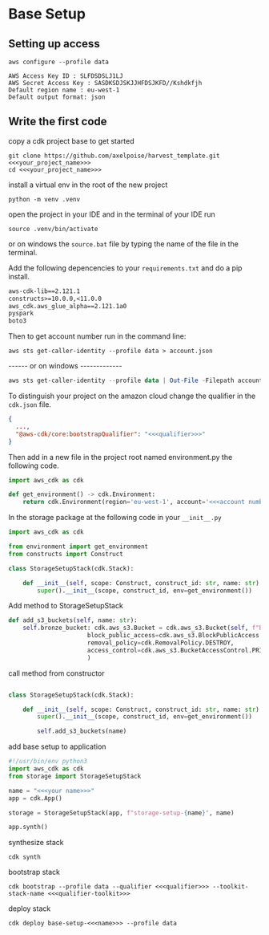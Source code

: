 # Base Setup
## Setting up access

```shell
aws configure --profile data

AWS Access Key ID : SLFDSDSLJ1LJ
AWS Secret Access Key : SASDKSDJSKJJHFDSJKFD//Kshdkfjh
Default region name : eu-west-1
Default output format: json
```

## Write the first code
copy a cdk project base to get started
```shell
git clone https://github.com/axelpoise/harvest_template.git <<<your_project_name>>>
cd <<<your_project_name>>>
```
install a virtual env in the root of the new project
```shell
python -m venv .venv
```
open the project in your IDE and in the terminal of your IDE run
```shell
source .venv/bin/activate
```
or on windows the `source.bat` file by typing the name of the file in the terminal.


Add the following depencencies to your `requirements.txt` and do a pip install.
```requirements.txt
aws-cdk-lib==2.121.1
constructs>=10.0.0,<11.0.0
aws_cdk.aws_glue_alpha==2.121.1a0
pyspark
boto3
```

Then to get account number run in the command line:

```shell
aws sts get-caller-identity --profile data > account.json
````
------ or on windows -------------
```powershell
aws sts get-caller-identity --profile data | Out-File -Filepath account.json
```
To distinguish your project on the amazon cloud change the qualifier in the `cdk.json` file.
```json
{ 
  ...,
  "@aws-cdk/core:bootstrapQualifier": "<<<qualifier>>>"
}
```

Then add in a new file in the project root named environment.py the following code.
```python
import aws_cdk as cdk

def get_environment() -> cdk.Environment:
    return cdk.Environment(region='eu-west-1', account='<<<account number>>>')
```

In the storage package at the following code in your `__init__.py`
```python
import aws_cdk as cdk

from environment import get_environment
from constructs import Construct

class StorageSetupStack(cdk.Stack):

    def __init__(self, scope: Construct, construct_id: str, name: str) -> None:
        super().__init__(scope, construct_id, env=get_environment())
```

Add method to StorageSetupStack
```python
def add_s3_buckets(self, name: str):
    self.bronze_bucket: cdk.aws_s3.Bucket = cdk.aws_s3.Bucket(self, f"BronzeBucket{name}",
                      block_public_access=cdk.aws_s3.BlockPublicAccess.BLOCK_ALL,
                      removal_policy=cdk.RemovalPolicy.DESTROY,
                      access_control=cdk.aws_s3.BucketAccessControl.PRIVATE,
                      )
```

call method from constructor
```python

class StorageSetupStack(cdk.Stack):

    def __init__(self, scope: Construct, construct_id: str, name: str) -> None:
        super().__init__(scope, construct_id, env=get_environment())

        self.add_s3_buckets(name)
```

add base setup to application
```python
#!/usr/bin/env python3
import aws_cdk as cdk
from storage import StorageSetupStack

name = "<<<your name>>>"
app = cdk.App()

storage = StorageSetupStack(app, f"storage-setup-{name}", name)

app.synth()
```

synthesize stack
```shell
cdk synth 
```

bootstrap stack
```shell
cdk bootstrap --profile data --qualifier <<<qualifier>>> --toolkit-stack-name <<<qualifier-toolkit>>>
```

deploy stack
```shell
cdk deploy base-setup-<<<name>>> --profile data
```
